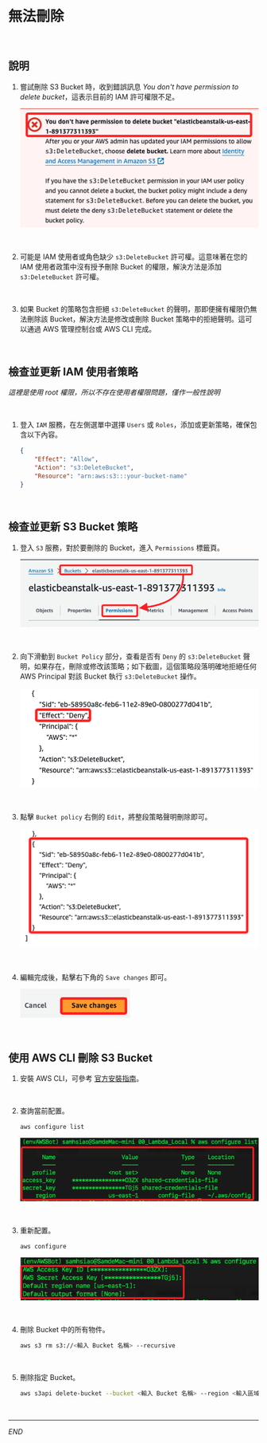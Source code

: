 # 無法刪除

<br>

## 說明

1. 嘗試刪除 S3 Bucket 時，收到錯誤訊息  _You don't have permission to delete bucket_，這表示目前的 IAM 許可權限不足。

    ![](images/img_32.png)

<br>

2. 可能是 IAM 使用者或角色缺少 `s3:DeleteBucket` 許可權。這意味著在您的 IAM 使用者政策中沒有授予刪除 Bucket 的權限，解決方法是添加 `s3:DeleteBucket` 許可權。

<br>

3. 如果 Bucket 的策略包含拒絕 `s3:DeleteBucket` 的聲明，那即便擁有權限仍無法刪除該 Bucket，解決方法是修改或刪除 Bucket 策略中的拒絕聲明。這可以通過 AWS 管理控制台或 AWS CLI 完成。

<br>

## 檢查並更新 IAM 使用者策略

_這裡是使用 root 權限，所以不存在使用者權限問題，僅作一般性說明_

<br>

1. 登入 `IAM` 服務，在左側選單中選擇 `Users` 或 `Roles`，添加或更新策略，確保包含以下內容。

    ```json
    {
        "Effect": "Allow",
        "Action": "s3:DeleteBucket",
        "Resource": "arn:aws:s3:::your-bucket-name"
    }
    ```

<br>

## 檢查並更新 S3 Bucket 策略

1. 登入 `S3` 服務，對於要刪除的 Bucket，進入 `Permissions` 標籤頁。

    ![](images/img_33.png)

<br>

2. 向下滑動到 `Bucket Policy` 部分，查看是否有 `Deny` 的 `s3:DeleteBucket` 聲明，如果存在，刪除或修改該策略；如下截圖，這個策略段落明確地拒絕任何 AWS Principal 對該 Bucket 執行 `s3:DeleteBucket` 操作。

    ![](images/img_34.png)

<br>

3. 點擊 `Bucket policy` 右側的 `Edit`，將整段策略聲明刪除即可。

    ![](images/img_35.png)

<br>

4. 編輯完成後，點擊右下角的 `Save changes` 即可。

    ![](images/img_36.png)

<br>

## 使用 AWS CLI 刪除 S3 Bucket

1. 安裝 AWS CLI，可參考 [官方安裝指南](https://docs.aws.amazon.com/cli/latest/userguide/getting-started-install.html)。

<br>

2. 查詢當前配置。

    ```bash
    aws configure list
    ```

    ![](images/img_37.png)

<br>

3. 重新配置。

    ```bash
    aws configure
    ```

    ![](images/img_38.png)

<br>

4. 刪除 Bucket 中的所有物件。

    ```bash
    aws s3 rm s3://<輸入 Bucket 名稱> --recursive
    ```

<br>

5. 刪除指定 Bucket。

    ```bash
    aws s3api delete-bucket --bucket <輸入 Bucket 名稱> --region <輸入區域>
    ```

<br>

___

_END_